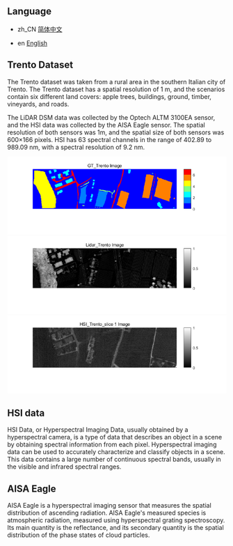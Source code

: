## Language


- zh_CN [简体中文](../README.md)

- en [English](readme/README_EN.md)


## Trento Dataset

The Trento dataset was taken from a rural area in the southern Italian city of Trento. The Trento dataset has a spatial resolution of 1 m, and the scenarios contain six different land covers: apple trees, buildings, ground, timber, vineyards, and roads.

The LiDAR DSM data was collected by the Optech ALTM 3100EA sensor, and the HSI data was collected by the AISA Eagle sensor. The spatial resolution of both sensors was 1m, and the spatial size of both sensors was 600×166 pixels. HSI has 63 spectral channels in the range of 402.89 to 989.09 nm, with a spectral resolution of 9.2 nm.

![](../Picture/TrentoShow.assets/1.png)
![](../Picture/TrentoShow.assets/2.png)
![](../Picture/TrentoShow.assets/3.png)

## HSI data

HSI Data, or Hyperspectral Imaging Data, usually obtained by a hyperspectral camera, is a type of data that describes an object in a scene by obtaining spectral information from each pixel. Hyperspectral imaging data can be used to accurately characterize and classify objects in a scene. This data contains a large number of continuous spectral bands, usually in the visible and infrared spectral ranges.

## AISA Eagle

AISA Eagle is a hyperspectral imaging sensor that measures the spatial distribution of ascending radiation. AISA Eagle's measured species is atmospheric radiation, measured using hyperspectral grating spectroscopy. Its main quantity is the reflectance, and its secondary quantity is the spatial distribution of the phase states of cloud particles.